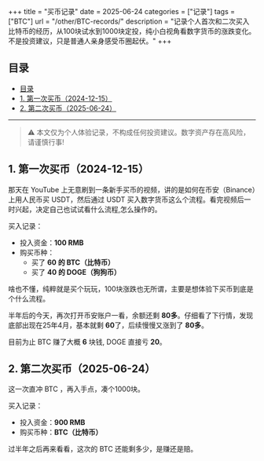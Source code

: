+++
title = "买币记录"
date = 2025-06-24
categories = ["记录"]
tags = ["BTC"]
url = "/other/BTC-records/"
description = "记录个人首次和二次买入比特币的经历，从100块试水到1000块定投，纯小白视角看数字货币的涨跌变化。不是投资建议，只是普通人亲身感受币圈起伏。"
+++
## 目录
- [目录](#目录)
- [1. 第一次买币（2024-12-15）](#1-第一次买币2024-12-15)
- [2. 第二次买币（2025-06-24）](#2-第二次买币2025-06-24)

---

> ⚠️ 本文仅为个人体验记录，不构成任何投资建议。数字资产存在高风险，请谨慎行事!

## 1. 第一次买币（2024-12-15）
那天在 YouTube 上无意刷到一条新手买币的视频，讲的是如何在币安（Binance）上用人民币买 USDT，然后通过 USDT 买入数字货币这么个流程。看完视频后一时兴起，决定自己也试试看什么流程,怎么操作的。

买入记录：
- 投入资金：**100 RMB**
- 购买币种：
  - 买了 **60 的 BTC（比特币）**
  - 买了 **40 的 DOGE（狗狗币）**

啥也不懂，纯粹就是买个玩玩，100块涨跌也无所谓，主要是想体验下买币到底是个什么流程。

半年后的今天，再次打开币安账户一看，余额还剩 **80多**。仔细看了下行情，发现底部出现在25年4月，基本就剩 **60**了，后续慢慢又涨到了 **80多**。

目前为止 BTC 赚了大概 **6** 块钱, DOGE 直接亏 **20**。


## 2. 第二次买币（2025-06-24）

这一次直冲 BTC ，再入手点，凑个1000块。

买入记录：
- 投入资金：**900 RMB**
- 购买币种：**BTC（比特币）**

过半年之后再来看看，这次的 BTC 还能剩多少，是赚还是赔。

